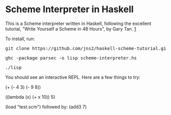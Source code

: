 Scheme Interpreter in Haskell
=============================

This is a Scheme interpreter written in Haskell, following the excellent tutorial, "Write Yourself a Scheme in 48 Hours", by Gary Tan. [1]

To install, run:

<pre>
git clone https://github.com/jns2/haskell-scheme-tutorial.git
</pre>

<pre>
ghc -package parsec -o lisp scheme-interpreter.hs
</pre>

<pre>
./lisp
</pre>

You should see an interactive REPL.  Here are a few things to try:

(+ (- 4 3) (- 9 8))

((lambda (x) (+ x 10)) 5)

(load "test.scm") 
followed by:
(add3 7)

[1]: http://jonathan.tang.name/files/scheme_in_48/tutorial/overview.html
